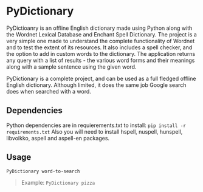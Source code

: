 # PyDictionary
 
PyDictioanry is an offline English dictionary made using Python along with the Wordnet Lexical Database and Enchant Spell Dictionary. The project is a very simple one made to understand the complete functionality of Wordnet and to test the extent of its resources. It also includes a spell checker, and the option to add in custom words to the dictionary. The application returns any query with a list of results - the various word forms and their meanings along with a sample sentence using the given word.

PyDictionary is a complete project, and can be used as a full fledged offline English dictionary. Although limited, it does the same job Google search does when searched with a word.

## Dependencies 
Python dependencies are in requierements.txt to install:
	`pip install -r requirements.txt`
Also you will need to install hspell, nuspell, hunspell, libvoikko, aspell and aspell-en packages.

## Usage
`PyDictionary word-to-search`
> Example: `PyDictionary pizza`
